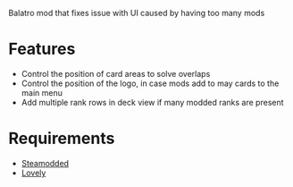 Balatro mod that fixes issue with UI caused by having too many mods

# Features 
- Control the position of card areas to solve overlaps
- Control the position of the logo, in case mods add to may cards to the main menu
- Add multiple rank rows in deck view if many modded ranks are present
# Requirements
- [Steamodded](https://github.com/Steamopollys/Steamodded)
- [Lovely](https://github.com/ethangreen-dev/lovely-injector)
